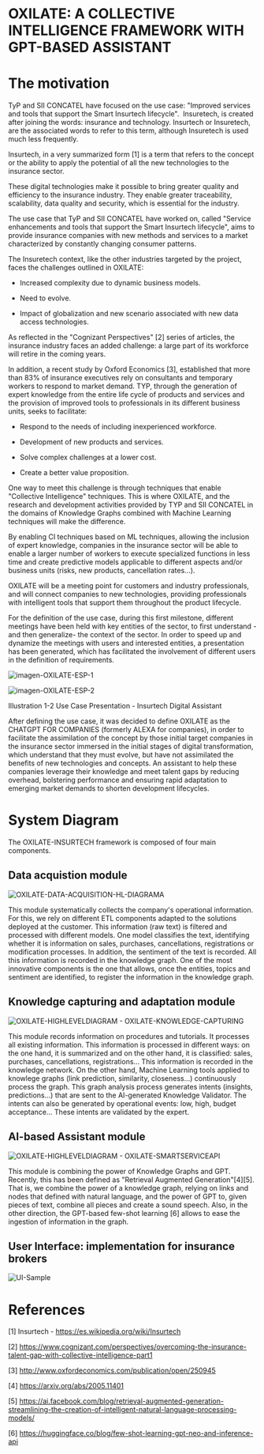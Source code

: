 # OXILATE: A COLLECTIVE INTELLIGENCE FRAMEWORK WITH GPT-BASED ASSISTANT


# The motivation

TyP and SII CONCATEL have focused on the use case: "Improved services and tools that support the Smart Insurtech lifecycle".  Insuretech, is created after joining the words: insurance and technology. Insurtech or Insuretech, are the associated words to refer to this term, although Insuretech is used much less frequently.

Insurtech, in a very summarized form [1] is a term that refers to the concept or the ability to apply the potential of all the new technologies to the insurance sector.

These digital technologies make it possible to bring greater quality and efficiency to the insurance industry. They enable greater traceability, scalability, data quality and security, which is essential for the industry.

The use case that TyP and SII CONCATEL have worked on, called "Service enhancements and tools that support the Smart Insurtech lifecycle", aims to provide insurance companies with new methods and services to a market characterized by constantly changing consumer patterns.

The Insuretech context, like the other industries targeted by the project, faces the challenges outlined in OXILATE:

- Increased complexity due to dynamic business models.

- Need to evolve. 

- Impact of globalization and new scenario associated with new data access technologies.

As reflected in the "Cognizant Perspectives" [2] series of articles, the insurance industry faces an added challenge: a large part of its workforce will retire in the coming years.

In addition, a recent study by Oxford Economics [3], established that more than 83% of insurance executives rely on consultants and temporary workers to respond to market demand. TYP, through the generation of expert knowledge from the entire life cycle of products and services and the provision of improved tools to professionals in its different business units, seeks to facilitate:

- Respond to the needs of including inexperienced workforce.

- Development of new products and services.

- Solve complex challenges at a lower cost.

- Create a better value proposition.

One way to meet this challenge is through techniques that enable "Collective Intelligence" techniques. This is where OXILATE, and the research and development activities provided by TYP and SII CONCATEL  in the domains of Knowledge Graphs combined with Machine Learning techniques will make the difference.

By enabling CI techniques based on ML techniques, allowing the inclusion of expert knowledge, companies in the insurance sector will be able to enable a larger number of workers to execute specialized functions in less time and create predictive models applicable to different aspects and/or business units (risks, new products, cancellation rates...).

OXILATE will be a meeting point for customers and industry professionals, and will connect companies to new technologies, providing professionals with intelligent tools that support them throughout the product lifecycle.

For the definition of the use case, during this first milestone, different meetings have been held with key entities of the sector, to first understand -and then generalize- the context of the sector. In order to speed up and dynamize the meetings with users and interested entities, a presentation has been generated, which has facilitated the involvement of different users in the definition of requirements.

![imagen-OXILATE-ESP-1](https://user-images.githubusercontent.com/73121692/214376210-9d698bdf-ae7c-4701-bb83-3125bf15ce4d.png)
  
  
![imagen-OXILATE-ESP-2](https://user-images.githubusercontent.com/73121692/214376786-bbbe0b02-ca0e-44c7-87c0-f7ba360c53df.png)



Illustration 1-2 Use Case Presentation - Insurtech Digital Assistant

After defining the use case, it was decided to define OXILATE as the CHATGPT FOR COMPANIES (formerly ALEXA for companies), in order to facilitate the assimilation of the concept by those initial target companies in the insurance sector immersed in the initial stages of digital transformation, which understand that they must evolve, but have not assimilated the benefits of new technologies and concepts. An assistant to help these companies leverage their knowledge and meet talent gaps by reducing overhead, bolstering performance and ensuring rapid adaptation to emerging market demands to shorten development lifecycles.




# System Diagram

The OXILATE-INSURTECH framework is composed of four main components. 

## Data acquistion module

![OXILATE-DATA-ACQUISITION-HL-DIAGRAMA](https://user-images.githubusercontent.com/73121692/215027894-1c99362c-dc16-4e5a-a467-1a96918e9406.png)

This module systematically collects the company's operational information. For this, we rely on different ETL components adapted to the solutions deployed at the customer. This information (raw text) is filtered and processed with different models. One model classifies the text, identifying whether it is information on sales, purchases, cancellations, registrations or modification processes. In addition, the sentiment of the text is recorded. All this information is recorded in the knowledge graph. One of the most innovative components is the one that allows, once the entities, topics and sentiment are identified, to register the information in the knowledge graph.


## Knowledge capturing and adaptation module

![OXILATE-HIGHLEVELDIAGRAM - OXILATE-KNOWLEDGE-CAPTURING](https://user-images.githubusercontent.com/73121692/215027947-b00946cb-1331-4496-819e-54e651300ec3.png)

This module records information on procedures and tutorials. It processes all existing information. This information is processed in different ways: on the one hand, it is summarized and on the other hand, it is classified: sales, purchases, cancellations, registrations... This information is recorded in the knowledge network. On the other hand, Machine Learning tools applied to knowlege graphs (link prediction, similarity, closeness...) continuously process the graph. This graph analysis process generates intents (insights, predictions...) that are sent to the AI-generated Knowledge Validator. The intents can also be generated by operational events: low, high, budget acceptance... These intents are validated by the expert. 

## AI-based Assistant module


![OXILATE-HIGHLEVELDIAGRAM - OXILATE-SMARTSERVICEAPI](https://user-images.githubusercontent.com/73121692/215027964-9cffeeae-b0c7-43f0-89d1-fcd65f01e0db.png)

This module is combining the power of Knowledge Graphs and GPT. Recently, this has been defined as  "Retrieval Augmented Generation"[4][5]. That is, we combine the power of a knowledge graph, relying on links and nodes that defined with natural language, and the power of GPT to, given pieces of text, combine all pieces and create a sound speech. Also, in the other direction, the GPT-based few-shot learning [6] allows to ease the ingestion of information in the graph. 


## User Interface: implementation for insurance brokers


![UI-Sample](https://user-images.githubusercontent.com/73121692/215028219-6901c840-3321-4ed3-a471-0f71bff049a2.png)


# References

[1] Insurtech - https://es.wikipedia.org/wiki/Insurtech

[2] https://www.cognizant.com/perspectives/overcoming-the-insurance-talent-gap-with-collective-intelligence-part1

[3] http://www.oxfordeconomics.com/publication/open/250945

[4] https://arxiv.org/abs/2005.11401

[5] https://ai.facebook.com/blog/retrieval-augmented-generation-streamlining-the-creation-of-intelligent-natural-language-processing-models/

[6] https://huggingface.co/blog/few-shot-learning-gpt-neo-and-inference-api

